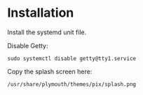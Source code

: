 # Installation

Install the systemd unit file.

Disable Getty:

```
sudo systemctl disable getty@tty1.service
```

Copy the splash screen here:

```
/usr/share/plymouth/themes/pix/splash.png
```

